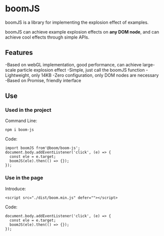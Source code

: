 # boomJS
boomJS is a library for implementing the explosion effect of examples.

boomJS can achieve example explosion effects on <b>any DOM node</b>, and can achieve cool effects through simple APIs.

## Features
-Based on webGL implementation, good performance, can achieve large-scale particle explosion effect
-Simple, just call the boomJS function
-Lightweight, only 14KB
-Zero configuration, only DOM nodes are necessary
-Based on Promise, friendly interface

## Use
### Used in the project
Command Line:
```
npm i boom-js
```
Code:
```
import boomJS from'@boom/boom-js';
document.body.addEventListener('click', (e) => {
  const ele = e.target;
  boomJS(ele).then(() => {});
});
```
### Use in the page
Introduce:
```
<script src="./dist/boom.min.js" defer=""></script>
```
Code:
```
document.body.addEventListener('click', (e) => {
  const ele = e.target;
  boomJS(ele).then(() => {});
});
```